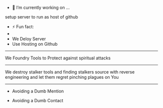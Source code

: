 
- 🔭 I’m currently working on ...


setup server to run as host of github

- ⚡ Fun fact:
-
-   We Deloy Server
-   Use Hosting on Github



--------------


We Foundry Tools to Protect against
spiritual attacks 

----------

We destroy stalker tools 
and finding stalkers source
with reverse engineering
and let them
regret pinching plagues on You


----------

- Avoiding a Dumb Mention

- Avoiding a Dumb Contact
